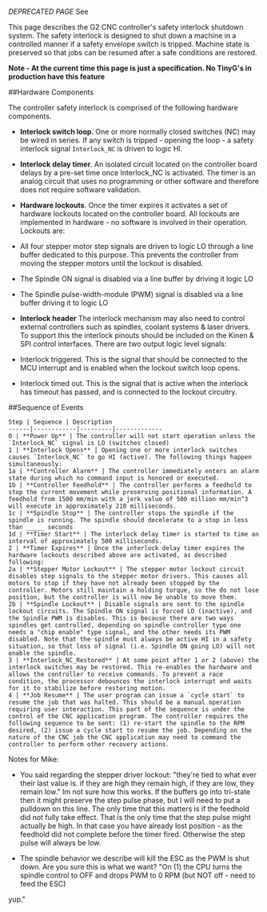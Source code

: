 *DEPRECATED PAGE* See []()

This page describes the G2 CNC controller's safety interlock shutdown system. The safety interlock is designed to shut down a machine in a controlled manner if a safety envelope switch is tripped. Machine state is preserved so that jobs can be resumed after a safe conditions are restored.

**Note - At the current time this page is just a specification. No TinyG's in production have this feature**

##Hardware Components

The controller safety interlock is comprised of the following hardware components.

* **Interlock switch loop**. One or more normally closed switches (NC) may be wired in series. If any switch is tripped - opening the loop - a safety interlock signal `Interlock_NC` is driven to logic HI.

* **Interlock delay timer**. An isolated circuit located on the controller board delays by a pre-set time once Interlock_NC is activated. The timer is an analog circuit that uses no programming or other software and therefore does not require software validation.

* **Hardware lockouts**. Once the timer expires it activates a set of hardware lockouts located on the controller board. All lockouts are implemented in hardware - no software is involved in their operation. Lockouts are:
 * All four stepper motor step signals are driven to logic LO through a line buffer dedicated to this purpose. This prevents the controller from moving the stepper motors until the lockout is disabled.
 * The Spindle ON signal is disabled via a line buffer by driving it logic LO
 * The Spindle pulse-width-module (PWM) signal is disabled via a line buffer driving it to logic LO

* **Interlock header**
The interlock mechanism may also need to control external controllers such as spindles, coolant systems & laser drivers. To support this the interlock pinouts should be included on the Kinen & SPI control interfaces. There are two output logic level signals:
 * Interlock triggered. This is the signal that should be connected to the MCU interrupt and is enabled when the lockout switch loop opens.
 * Interlock timed out. This is the signal that is active when the interlock has timeout has passed, and is connected to the lockout circuitry.

##Sequence of Events

	Step | Sequence | Description
	------|------------|---------|-------------
	0 | **Power Up** | The controller will not start operation unless the `Interlock_NC` signal is LO (switches closed)
	1 | **Interlock Opens** | Opening one or more interlock switches causes `Interlock_NC` to go HI (active). The following things happen simultaneously:
	1a | **Controller Alarm** | The controller immediately enters an alarm state during which no command input is honored or executed.
	1b | **Controller Feedhold** | The controller performs a feedhold to stop the current movement while preserving positional information. A feedhold from 1500 mm/min with a jerk value of 500 million mm/min^3 will execute in approximately 210 milliseconds. 
	1c | **Spindle Stop** | The controller stops the spindle if the spindle is running. The spindle should decelerate to a stop in less than _____ seconds
	1d | **Timer Start** | The interlock delay timer is started to time an interval of approximately 500 milliseconds. 
	2 | **Timer Expires** | Once the interlock delay timer expires the hardware lockouts described above are activated, as described following:
	2a | **Stepper Motor Lockout** | The stepper motor lockout circuit disables step signals to the stepper motor drivers. This causes all motors to stop if they have not already been stopped by the controller. Motors still maintain a holding torque, so the do not lose position, but the controller is will now be unable to move them.
	2b | **Spindle Lockout** | Disable signals are sent to the spindle lockout circuits. The Spindle ON signal is forced LO (inactive), and the Spindle PWM is disables. This is because there are two ways spindles get controlled, depending on spindle controller type one needs a "chip enable" type signal, and the other needs its PWM disabled. Note that the spindle must always be active HI in a safety situation, so that loss of signal (i.e. Spindle ON going LO) will not enable the spindle. 
	3 | **Interlock_NC_Restored** | At some point after 1 or 2 (above) the interlock switches may be restored. This re-enables the hardware and allows the controller to receive commands. To prevent a race condition, the processor debounces the interlock interrupt and waits for it to stabilize before restoring motion.
	4 | **Job Resume** | The user program can issue a `cycle start` to resume the job that was halted. This should be a manual operation requiring user interaction. This part of the sequence is under the control of the CNC application program. The controller requires the following sequence to be sent: (1) re-start the spindle to the RPM desired, (2) issue a cycle start to resume the job. Depending on the nature of the CNC job the CNC application may need to command the controller to perform other recovery actions.


Notes for Mike:

* You said regarding the stepper driver lockout: "they're tied to what ever their last value is. if they are high they remain high, if they are low, they remain low." Im not sure how this works. If the buffers go into tri-state then it might preserve the step pulse phase, but I will need to put a pulldown on this line. The only time that this matters is if the feedhold did not fully take effect. That is the only time that the step pulse might actually be high. In that case you have already lost position - as the feedhold did not complete before the timer fired. Otherwise the step pulse will always be low.
 

* The spindle behavior we describe will kill the ESC as the PWM is shut down. Are you sure this is what we want?
"On (1) the CPU turns the spindle control to OFF and drops PWM to 0 RPM (but NOT off - need to feed the ESC)

yup."